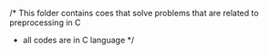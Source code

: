 /* This folder contains coes that solve problems that are related to preprocessing in C
 * all codes are in C language
 */
